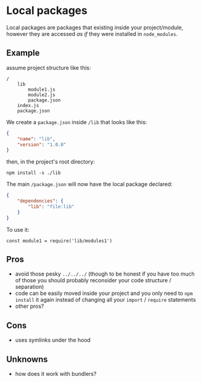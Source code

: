 # Local packages

Local packages are packages that existing inside your project/module, however they are accessed _as if_ they were installed in `node_modules`.

## Example

assume project structure like this:
```
/
    lib
        module1.js
        module2.js
        package.json
    index.js
    package.json
```

We create a `package.json` inside `/lib` that looks like this:
```json
{
    "name": "lib",
    "version": "1.0.0"
}
```

then, in the project's root directory:
```
npm install -s ./lib
```

The main `/package.json` will now have the local package declared:
```json
{
    "dependencies": {
        "lib": "file:lib"
    }
}
```

To use it:
```
const module1 = require('lib/modules1')
```

## Pros
- avoid those pesky `../../../` (though to be honest if you have too much of those you should probably reconsider your code structure / separation)
- code can be easily moved inside your project and you only need to `npm install` it again instead of changing all your `import` / `require` statements
- other pros?

## Cons
- uses symlinks under the hood

## Unknowns
- how does it work with bundlers?
